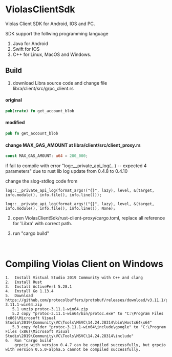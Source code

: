 # ViolasClientSdk
Violas Client SDK for Android, IOS and PC.

SDK support the follwing programming language 
1. Java for Android
2. Swift for IOS
3. C++ for Linux, MacOS and Windows.



## Build

1. download Libra source code and change file libra/client/src/grpc_client.rs

#### original  

```Rust
pub(crate) fn get_account_blob
```

#### modified  

```rust
pub fn get_account_blob
```

#### change MAX_GAS_AMOUNT at libra/client/src/client_proxy.rs

```Rust
const MAX_GAS_AMOUNT: u64 = 280_000;
```

if fail to compile with error "log::__private_api_log(...) -- expected 4 parameters" due to rust lib log update from 0.4.8 to 0.4.10 

change the slog-stdlog code from  
```
log::__private_api_log(format_args!("{}", lazy), level, &(target, info.module(), info.file(), info.line()));
```

```
log::__private_api_log(format_args!("{}", lazy), level, &(target, info.module(), info.file(), info.line()), None);
```

2. open ViolasClientSdk/rust-client-proxy/cargo.toml, replace all reference for 'Libra' with correct path.

3. run "cargo build"

   ​

# Compiling Violas Client on Windows 

```
1. 	Install Vistual Studio 2019 Community with C++ and clang
2. 	Install Rust
3. 	Install ActivePerl 5.28.1
4. 	Install Go 1.13.4
5. 	Download https://github.com/protocolbuffers/protobuf/releases/download/v3.11.1/protoc-3.11.1-win64.zip
   5.1 unzip protoc-3.11.1-win64.zip
   5.2 copy "protoc-3.11.1-win64/bin/protoc.exe" to "C:\Program Files (x86)\Microsoft Visual Studio\2019\Community\VC\Tools\MSVC\14.24.28314\bin\Hostx64\x64"
   5.3 copy folder "protoc-3.11.1-win64\include\google" to "C:\Program Files (x86)\Microsoft Visual Studio\2019\Community\VC\Tools\MSVC\14.24.28314\include"
6. 	Run "cargo build"
	grpcio with version 0.4.7 can be compiled successfully, but grpcio with version 0.5.0-alpha.5 cannot be compiled successfully.

```

